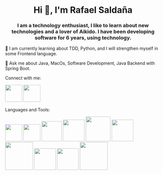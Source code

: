 
<!-- centralizar el h1 -->
<div align="center">
<h1>Hi 👋, I'm Rafael Saldaña</h1>
</div>
<h3 align="center">
I am a technology enthusiast, I like to learn about new technologies and a lover of Aikido. I have been developing software for 6 years, using technology.
</h3>
🌱 I am currently learning about TDD, Python, and I will strengthen myself in some Frontend language.

💬 Ask me about Java, MacOs, Software Development, Java Backend with Spring Boot.
<div>

Connect with me:


[<img height="55" src="/Users/rsaldana/Developer/Proyectos/Spring/rsaldanar/resources/linkedin.png" width="55"/>](https://www.linkedin.com/in/rafael-saldaña-richardson-8b4146b8)
[<img height="55" src="/Users/rsaldana/Developer/Proyectos/Spring/rsaldanar/resources/pngegg.png" width="55"/>](https://twitter.com/rsaldanar)
</div>

Languages and Tools:


[<img height="55" src="/Users/rsaldana/Developer/Proyectos/Spring/rsaldanar/resources/kisspng-logo-java-runtime-environment-programming-language-java-util-concurrentmodificationexception-Ãmer-5b6766ab5dba25.7100170215335031473839.png" width="55"/>](https://www.java.com/es/)
[<img height="55" src="/Users/rsaldana/Developer/Proyectos/Spring/rsaldanar/resources/clipart300342.png" width="55"/>](https://spring.io)
[<img height="65" src="/Users/rsaldana/Developer/Proyectos/Spring/rsaldanar/resources/pngwing.com.png" width="65"/>](https://www.openapis.org)
[<img height="70" src="/Users/rsaldana/Developer/Proyectos/Spring/rsaldanar/resources/pngwing.com-2.png" width="70"/>](https://www.postgresql.org)
[<img height="80" src="/Users/rsaldana/Developer/Proyectos/Spring/rsaldanar/resources/pngwing.com-3.png" width="80"/>](https://www.oracle.com)
[<img height="70" src="/Users/rsaldana/Developer/Proyectos/Spring/rsaldanar/resources/pngwing.com-4.png" width="70"/>](https://www.mysql.com)
[<img height="90" src="/Users/rsaldana/Developer/Proyectos/Spring/rsaldanar/resources/pngwing.com-5.png" width="90"/>](https://www.microsoft.com/en-us/sql-server/sql-server-downloads)
[<img height="70" src="/Users/rsaldana/Developer/Proyectos/Spring/rsaldanar/resources/pngwing.com-6.png" width="70"/>](https://www.linux.org)
[<img height="70" src="https://tomcat.apache.org/res/images/tomcat.png" width="70"/>](https://tomcat.apache.org)
[<img height="90" src="/Users/rsaldana/Developer/Proyectos/Spring/rsaldanar/resources/3-2-os-x-thumb.png" width="90"/>](https://www.apple.com/macos/)


